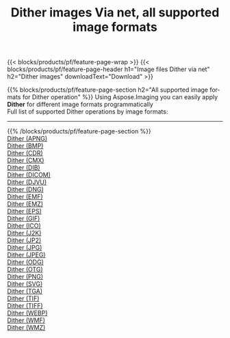 ﻿---
title: Dither images Via net, all supported image formats 
weight: 3920
url: /net/dither 
lang: en
langdirlevel: 2
locales: zh-hans,ja,it,ru,de,es,fr,nl,id,lt,pl,pt,vi,tr,ko,zh-hant,ar,hi,th,sv,cs,uk,he
description: Using Aspose.Imaging you can easily Dither images Via net
---

{{< blocks/products/pf/feature-page-wrap >}}
{{< blocks/products/pf/feature-page-header h1="Image files Dither via net" h2="Dither images" downloadText="Download" >}}


{{% blocks/products/pf/feature-page-section  h2="All supported image formats for Dither operation" %}}
Using Aspose.Imaging you can easily apply **Dither** for different image formats programmatically
<br/>
Full list of supported Dither operations by image formats:
<hr/>
{{% /blocks/products/pf/feature-page-section %}}
<div class="container-fluid productfamilypage bg-gray">
    <div class="convertypes bg-gray agp-content section">
        <div class="container">
		<div class="row other-converters">
		    <div class='col-md-2 other-converter remove-lp remove-rp'><a href="/imaging/net/dither/apng" >Dither (APNG)</a></div><div class='col-md-2 other-converter remove-lp remove-rp'><a href="/imaging/net/dither/bmp" >Dither (BMP)</a></div><div class='col-md-2 other-converter remove-lp remove-rp'><a href="/imaging/net/dither/cdr" >Dither (CDR)</a></div><div class='col-md-2 other-converter remove-lp remove-rp'><a href="/imaging/net/dither/cmx" >Dither (CMX)</a></div><div class='col-md-2 other-converter remove-lp remove-rp'><a href="/imaging/net/dither/dib" >Dither (DIB)</a></div><div class='col-md-2 other-converter remove-lp remove-rp'><a href="/imaging/net/dither/dicom" >Dither (DICOM)</a></div><div class='col-md-2 other-converter remove-lp remove-rp'><a href="/imaging/net/dither/djvu" >Dither (DJVU)</a></div><div class='col-md-2 other-converter remove-lp remove-rp'><a href="/imaging/net/dither/dng" >Dither (DNG)</a></div><div class='col-md-2 other-converter remove-lp remove-rp'><a href="/imaging/net/dither/emf" >Dither (EMF)</a></div><div class='col-md-2 other-converter remove-lp remove-rp'><a href="/imaging/net/dither/emz" >Dither (EMZ)</a></div><div class='col-md-2 other-converter remove-lp remove-rp'><a href="/imaging/net/dither/eps" >Dither (EPS)</a></div><div class='col-md-2 other-converter remove-lp remove-rp'><a href="/imaging/net/dither/gif" >Dither (GIF)</a></div><div class='col-md-2 other-converter remove-lp remove-rp'><a href="/imaging/net/dither/ico" >Dither (ICO)</a></div><div class='col-md-2 other-converter remove-lp remove-rp'><a href="/imaging/net/dither/j2k" >Dither (J2K)</a></div><div class='col-md-2 other-converter remove-lp remove-rp'><a href="/imaging/net/dither/jp2" >Dither (JP2)</a></div><div class='col-md-2 other-converter remove-lp remove-rp'><a href="/imaging/net/dither/jpg" >Dither (JPG)</a></div><div class='col-md-2 other-converter remove-lp remove-rp'><a href="/imaging/net/dither/jpeg" >Dither (JPEG)</a></div><div class='col-md-2 other-converter remove-lp remove-rp'><a href="/imaging/net/dither/odg" >Dither (ODG)</a></div><div class='col-md-2 other-converter remove-lp remove-rp'><a href="/imaging/net/dither/otg" >Dither (OTG)</a></div><div class='col-md-2 other-converter remove-lp remove-rp'><a href="/imaging/net/dither/png" >Dither (PNG)</a></div><div class='col-md-2 other-converter remove-lp remove-rp'><a href="/imaging/net/dither/svg" >Dither (SVG)</a></div><div class='col-md-2 other-converter remove-lp remove-rp'><a href="/imaging/net/dither/tga" >Dither (TGA)</a></div><div class='col-md-2 other-converter remove-lp remove-rp'><a href="/imaging/net/dither/tif" >Dither (TIF)</a></div><div class='col-md-2 other-converter remove-lp remove-rp'><a href="/imaging/net/dither/tiff" >Dither (TIFF)</a></div><div class='col-md-2 other-converter remove-lp remove-rp'><a href="/imaging/net/dither/webp" >Dither (WEBP)</a></div><div class='col-md-2 other-converter remove-lp remove-rp'><a href="/imaging/net/dither/wmf" >Dither (WMF)</a></div><div class='col-md-2 other-converter remove-lp remove-rp'><a href="/imaging/net/dither/wmz" >Dither (WMZ)</a></div>
                </div>
        </div>
    </div>
</div>
<br/>
